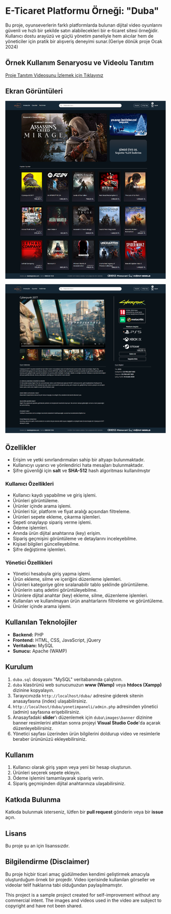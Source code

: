 
# E-Ticaret Platformu Örneği: "Duba"

Bu proje, oyunseverlerin farklı platformlarda bulunan dijital video oyunlarını güvenli ve hızlı bir şekilde satın alabilecekleri bir e-ticaret sitesi örneğidir. Kullanıcı dostu arayüzü ve güçlü yönetim paneliyle hem alıcılar hem de yöneticiler için pratik bir alışveriş deneyimi sunar.(Geriye dönük proje Ocak 2024)

## Örnek Kullanım Senaryosu ve Videolu Tanıtım

[Proje Tanıtım Videosunu İzlemek için Tıklayınız]()

## Ekran Görüntüleri

![Resim Açıklaması](https://github.com/alicanaltun/E-TicaretPlatformuOrnegi/blob/main/screenshot.png?raw=true)

![Resim Açıklaması](https://github.com/alicanaltun/E-TicaretPlatformuOrnegi/blob/main/screenshot2.png?raw=true)

## Özellikler

- Erişim ve yetki sınırlandırmaları sahip bir altyapı bulunmaktadır.
- Kullanıcıyı uyarıcı ve yönlendirici hata mesajları bulunmaktadır.
- Şifre güvenliği için **salt** ve **SHA-512** hash algoritması kullanılmıştır

### Kullanıcı Özellikleri

- Kullanıcı kaydı yapabilme ve giriş işlemi.
- Ürünleri görüntüleme.
- Ürünler içinde arama işlemi.
- Ürünleri tür, platform ve fiyat aralığı açısından filtreleme.
- Ürünleri sepete ekleme, çıkarma işlemleri.
- Sepeti onaylayıp sipariş verme işlemi.
- Ödeme işlemleri.
- Anında ürün dijital anahtarına (key) erişim.
- Sipariş geçmişini görüntüleme ve detaylarını inceleyebilme.
- Kişisel bilgileri güncelleyebilme.
- Şifre değiştirme işlemleri.

### Yönetici Özellikleri

- Yönetici hesabıyla giriş yapma işlemi.
- Ürün ekleme, silme ve içeriğini düzenleme işlemleri.
- Ürünleri kategoriye göre sıralanabilir tablo şeklinde görüntüleme.
- Ürünlerin satış adetini görüntüleyebilme.
- Ürünlere dijital anahtar (key) ekleme, silme, düzenleme işlemleri.
- Kullanılan ve kullanılmayan ürün anahtarlarını filtreleme ve görüntüleme.
- Ürünler içinde arama işlemi.


## Kullanılan Teknolojiler

- **Backend:** PHP
- **Frontend:** HTML, CSS, JavaScript, jQuery
- **Veritabanı:** MySQL
- **Sunucu:** Apache (WAMP)

## Kurulum

1. `duba.sql` dosyasını "MySQL" veritabanında çalıştırın.
2. `duba` klasörünü web sunucunuzun **www (Wamp)** veya **htdocs (Xampp)** dizinine kopyalayın.
3. Tarayıcınızda `http://localhost/duba/` adresine giderek sitenin anasayfasına (index) ulaşabilirsiniz.
4. `http://localhost/duba/yonetimpaneli/admin.php` adresinden yönetici (admin) sayfasına erişebilirsiniz.
5. Anasayfadaki **slider**'ı düzenlemek için `duba\images\banner` dizinine banner resimlerini attıktan sonra projeyi **Visual Studio Code**'da açarak düzenleyebilirsiniz.
6. Yönetici sayfası üzerinden ürün bilgilerini doldurup video ve resimlerle beraber ürününüzü ekleyebilirsiniz.

## Kullanım

1. Kullanıcı olarak giriş yapın veya yeni bir hesap oluşturun.
2. Ürünleri seçerek sepete ekleyin.
3. Ödeme işlemini tamamlayarak sipariş verin.
4. Sipariş geçmişinden dijital anahtarınıza ulaşabilirsiniz.

## Katkıda Bulunma

Katkıda bulunmak isterseniz, lütfen bir **pull request** gönderin veya bir **issue** açın.

## Lisans

Bu proje şu an için lisanssızdır.

## Bilgilendirme (Disclaimer)
Bu proje hiçbir ticari amaç güdülmeden kendimi geliştirmek amacıyla oluşturduğum örnek bir projedir. Video içerisinde kullanılan görseller ve videolar telif haklarına tabi olduğundan paylaşılmamıştır.

This project is a sample project created for self-improvement without any commercial intent. The images and videos used in the video are subject to copyright and have not been shared.
